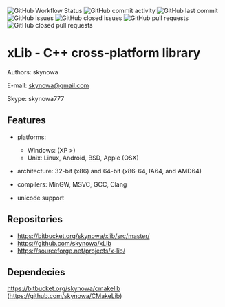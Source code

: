 ![GitHub Workflow Status](https://img.shields.io/github/workflow/status/skynowa/xLib/CI)
![GitHub commit activity](https://img.shields.io/github/commit-activity/w/skynowa/xlib) ![GitHub last commit](https://img.shields.io/github/last-commit/skynowa/xlib)
![GitHub issues](https://img.shields.io/github/issues-raw/skynowa/xlib) ![GitHub closed issues](https://img.shields.io/github/issues-closed-raw/skynowa/xlib)
![GitHub pull requests](https://img.shields.io/github/issues-pr-raw/skynowa/xlib) ![GitHub closed pull requests](https://img.shields.io/github/issues-pr-closed-raw/skynowa/xlib)

# xLib - C++ cross-platform library

Authors: skynowa

E-mail:  skynowa@gmail.com

Skype:   skynowa777

## Features

- platforms:

  - Windows: (XP >)
  - Unix: Linux, Android, BSD, Apple (OSX)

- architecture: 32-bit (x86) and 64-bit (x86-64, IA64, and AMD64)
- compilers: MinGW, MSVC, GCC, Clang
- unicode support

## Repositories

- https://bitbucket.org/skynowa/xlib/src/master/
- https://github.com/skynowa/xLib
- https://sourceforge.net/projects/x-lib/

## Dependecies

https://bitbucket.org/skynowa/cmakelib (https://github.com/skynowa/CMakeLib)
